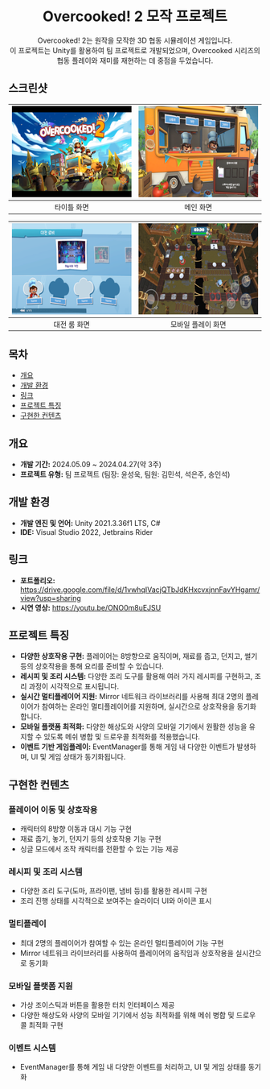 <div align="center">
<h1>Overcooked! 2 모작 프로젝트</h1>
Overcooked! 2는 원작을 모작한 3D 협동 시뮬레이션 게임입니다.<br>
이 프로젝트는 Unity를 활용하여 팀 프로젝트로 개발되었으며, Overcooked 시리즈의 협동 플레이와 재미를 재현하는 데 중점을 두었습니다.
</div>

## 스크린샷
<div align="center">

| ![Title](Images/Resize/Title.png) | ![Gameplay](Images/Resize/Main.png) |
|:---:|:---:|
| 타이틀 화면 | 메인 화면 |

| ![Cooking](Images/Resize/Multi.png) | ![Multiplayer](Images/Resize/Mobile.png) |
|:---:|:---:|
| 대전 룸 화면 | 모바일 플레이 화면 |

</div>

## 목차
  - [개요](#개요) 
  - [개발 환경](#개발-환경)
  - [링크](#링크)
  - [프로젝트 특징](#프로젝트-특징)
  - [구현한 컨텐츠](#구현한-컨텐츠)

## 개요
- **개발 기간:** 2024.05.09 ~ 2024.04.27(약 3주)
- **프로젝트 유형:** 팀 프로젝트 (팀장: 윤성욱, 팀원: 김민석, 석은주, 송인석)

## 개발 환경
- **개발 엔진 및 언어:** Unity 2021.3.36f1 LTS, C#
- **IDE:** Visual Studio 2022, Jetbrains Rider

## 링크
- **포트폴리오:** https://drive.google.com/file/d/1vwhqIVacjQTbJdKHxcvxjnnFavYHgamr/view?usp=sharing
- **시연 영상:** https://youtu.be/ONO0m8uEJSU

## 프로젝트 특징
- **다양한 상호작용 구현:** 플레이어는 8방향으로 움직이며, 재료를 줍고, 던지고, 썰기 등의 상호작용을 통해 요리를 준비할 수 있습니다.
- **레시피 및 조리 시스템:** 다양한 조리 도구를 활용해 여러 가지 레시피를 구현하고, 조리 과정이 시각적으로 표시됩니다.
- **실시간 멀티플레이어 지원:** Mirror 네트워크 라이브러리를 사용해 최대 2명의 플레이어가 참여하는 온라인 멀티플레이어를 지원하며, 실시간으로 상호작용을 동기화합니다.
- **모바일 플랫폼 최적화:** 다양한 해상도와 사양의 모바일 기기에서 원활한 성능을 유지할 수 있도록 메쉬 병합 및 드로우콜 최적화를 적용했습니다.
- **이벤트 기반 게임플레이:** EventManager를 통해 게임 내 다양한 이벤트가 발생하며, UI 및 게임 상태가 동기화됩니다.

## 구현한 컨텐츠

### 플레이어 이동 및 상호작용
- 캐릭터의 8방향 이동과 대시 기능 구현
- 재료 줍기, 놓기, 던지기 등의 상호작용 기능 구현
- 싱글 모드에서 조작 캐릭터를 전환할 수 있는 기능 제공

### 레시피 및 조리 시스템
- 다양한 조리 도구(도마, 프라이팬, 냄비 등)를 활용한 레시피 구현
- 조리 진행 상태를 시각적으로 보여주는 슬라이더 UI와 아이콘 표시

### 멀티플레이
- 최대 2명의 플레이어가 참여할 수 있는 온라인 멀티플레이어 기능 구현
- Mirror 네트워크 라이브러리를 사용하여 플레이어의 움직임과 상호작용을 실시간으로 동기화

### 모바일 플랫폼 지원
- 가상 조이스틱과 버튼을 활용한 터치 인터페이스 제공
- 다양한 해상도와 사양의 모바일 기기에서 성능 최적화를 위해 메쉬 병합 및 드로우 콜 최적화 구현

### 이벤트 시스템
- EventManager를 통해 게임 내 다양한 이벤트를 처리하고, UI 및 게임 상태를 동기화